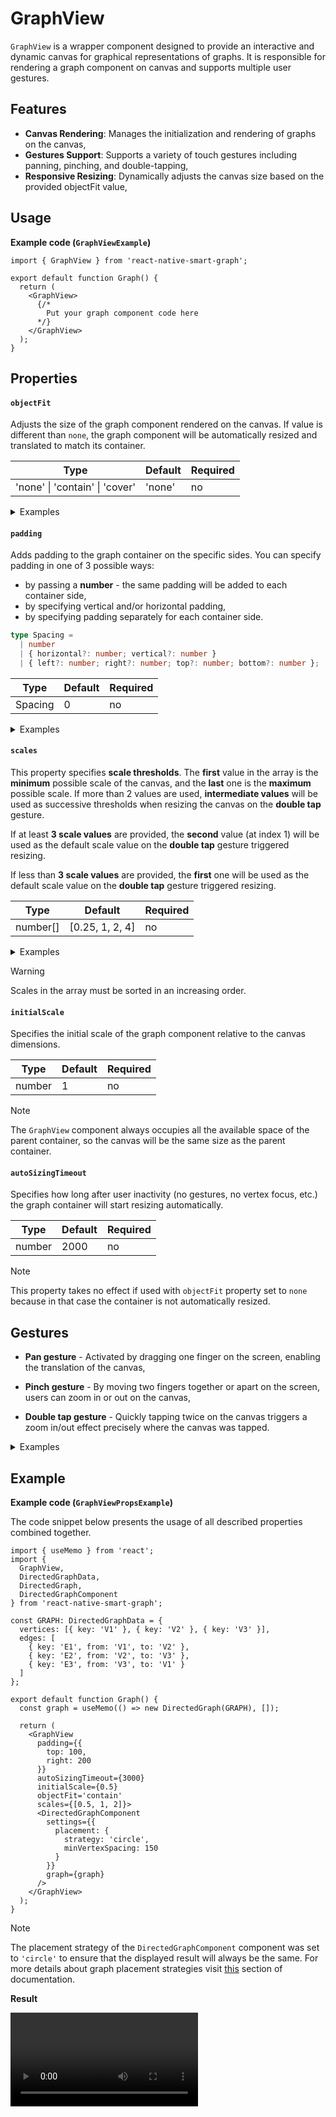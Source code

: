 # GraphView

`GraphView` is a wrapper component designed to provide an interactive and dynamic canvas for graphical representations of graphs. It is responsible for rendering a graph component on canvas and supports multiple user gestures.

## Features

- **Canvas Rendering**: Manages the initialization and rendering of graphs on the canvas,
- **Gestures Support**: Supports a variety of touch gestures including panning, pinching, and double-tapping,
- **Responsive Resizing**: Dynamically adjusts the canvas size based on the provided objectFit value,

## Usage

**Example code (`GraphViewExample`)**

```tsx
import { GraphView } from 'react-native-smart-graph';

export default function Graph() {
  return (
    <GraphView>
      {/* 
        Put your graph component code here
      */}
    </GraphView>
  );
}
```

## Properties

#### `objectFit`

Adjusts the size of the graph component rendered on the canvas. If value is different than `none`, the graph component will be automatically resized and translated to match its container.

| Type                                   | Default | Required |
| -------------------------------------- | ------- | -------- |
| 'none' &#124; 'contain' &#124; 'cover' | 'none'  | no       |

<details>
<summary>Examples</summary>
<article>
<table>
  <tr>
    <th>'none'</th>
    <th>'contain'</th>
    <th>'cover'</th>
  </tr>
  <tr>
    <td><img src="/assets/images/components/GraphView/object-fit-none.png" alt="objectFit none example" /></td>
    <td><img src="/assets/images/components/GraphView/object-fit-contain.png" alt="objectFit contain example" /></td>
    <td><img src="/assets/images/components/GraphView/object-fit-cover.png" alt="objectFit cover example" /></td>
  </tr>
</table>
</article>
</details>

#### `padding`

Adds padding to the graph container on the specific sides. You can specify padding in one of 3 possible ways:

- by passing a **number** - the same padding will be added to each container side,
- by specifying vertical and/or horizontal padding,
- by specifying padding separately for each container side.

```ts
type Spacing =
  | number
  | { horizontal?: number; vertical?: number }
  | { left?: number; right?: number; top?: number; bottom?: number };
```

| Type    | Default | Required |
| ------- | ------- | -------- |
| Spacing | 0       | no       |

<details>
<summary>Examples</summary>
<article>
<b>Adding padding to all 4 sides</b>
<table>
  <tr>
    <th>0    </th>
    <th>100</th>
    <th>500</th>
  </tr>
  <tr>
    <td><img src="/assets/images/components/GraphView/padding-0-contain.png" alt="padding 0 example" /></td>
    <td><img src="/assets/images/components/GraphView/padding-100-contain.png" alt="padding 100 example" /></td>
    <td><img src="/assets/images/components/GraphView/padding-500-contain.png" alt="padding 500 example" /></td>
  </tr>
</table>

<div class="alert callout note">
<p class="title"><span class="icon icon-note"></span>Note</p>
<p>In the example above the <code>objectFit</code> property was set to <code>'contain'</code>. When it is set to <code>'none'</code>, adding padding to all 4 sides od the graph container will not be visible during the initial render because the scale of the container is calculated based on the <code>initialScale</code> property.</p> Even if not visible, padding is added, which can be noticed while panning the canvas.
</div>

<b>Adding padding separately to each side</b>

<table>
  <tr>
    <th>{ left: 500 }</th>
    <th>{ right: 500 }</th>
    <th>{ top: 500 }</th>
    <th>{ bottom: 500 }</th>
  </tr>
  <tr>
    <td><img src="/assets/images/components/GraphView/padding-left.png" alt="padding left example" /></td>
    <td><img src="/assets/images/components/GraphView/padding-right.png" alt="padding right example" /></td>
    <td><img src="/assets/images/components/GraphView/padding-top.png" alt="padding top example" /></td>
    <td><img src="/assets/images/components/GraphView/padding-bottom.png" alt="padding bottom example" /></td>
  </tr>
</table>
</article>
</details>

#### `scales`

This property specifies **scale thresholds**. The **first** value in the array is the **minimum** possible scale of the canvas, and the **last** one is the **maximum** possible scale. If more than 2 values are used, **intermediate values** will be used as successive thresholds when resizing the canvas on the **double tap** gesture.

If at least **3 scale values** are provided, the **second** value (at index 1) will be used as the default scale value on the **double tap** gesture triggered resizing.

If less than **3 scale values** are provided, the **first** one will be used as the default scale value on the **double tap** gesture triggered resizing.

| Type     | Default         | Required |
| -------- | --------------- | -------- |
| number[] | [0.25, 1, 2, 4] | no       |

<details>
<summary>Examples</summary>
<article>
<table>
  <tr>
    <th>min scale (0.25)</th>
    <th>max scale (4)</th>
    <th>intermediate (1, 2, 4)</th>
  </tr>
  <tr>
    <td><img src="/assets/images/components/GraphView/scale-min.gif" alt="minimum scale example" /></td>
    <td><img src="/assets/images/components/GraphView/scale-max.gif" alt="maximum scale example" /></td>
    <td><img src="/assets/images/components/GraphView/scale-intermediate.gif" alt="intermediate scales example" /></td>
  </tr>
</table>
</article>
</details>

> [!WARNING]
> Scales in the array must be sorted in an increasing order.

#### `initialScale`

Specifies the initial scale of the graph component relative to the canvas dimensions.

| Type   | Default | Required |
| ------ | ------- | -------- |
| number | 1       | no       |

> [!NOTE]
> The `GraphView` component always occupies all the available space of the parent container, so the canvas will be the same size as the parent container.

#### `autoSizingTimeout`

Specifies how long after user inactivity (no gestures, no vertex focus, etc.) the graph container will start resizing automatically.

| Type   | Default | Required |
| ------ | ------- | -------- |
| number | 2000    | no       |

> [!NOTE]
> This property takes no effect if used with `objectFit` property set to `none` because in that case the container is not automatically resized.

## Gestures

- **Pan gesture** - Activated by dragging one finger on the screen, enabling the translation of the canvas,

- **Pinch gesture** - By moving two fingers together or apart on the screen, users can zoom in or out on the canvas,

- **Double tap gesture** - Quickly tapping twice on the canvas triggers a zoom in/out effect precisely where the canvas was tapped.

<details>
<summary>Examples</summary>
<article>
<table>
  <tr>
    <th>pan</th>
    <th>pinch</th>
    <th>double tap</th>
  </tr>
  <tr>
    <td><video src="/assets/videos/components/GraphView/gesture-pan.mp4"></video></td>
    <td><video src="/assets/videos/components/GraphView/gesture-pinch.mp4"></video></td>
    <td><video src="/assets/videos/components/GraphView/gesture-double-tap.mp4"></video></td>
  </tr>
</table>
</article>
</details>

## Example

**Example code (`GraphViewPropsExample`)**

The code snippet below presents the usage of all described properties combined together.

```tsx
import { useMemo } from 'react';
import {
  GraphView,
  DirectedGraphData,
  DirectedGraph,
  DirectedGraphComponent
} from 'react-native-smart-graph';

const GRAPH: DirectedGraphData = {
  vertices: [{ key: 'V1' }, { key: 'V2' }, { key: 'V3' }],
  edges: [
    { key: 'E1', from: 'V1', to: 'V2' },
    { key: 'E2', from: 'V2', to: 'V3' },
    { key: 'E3', from: 'V3', to: 'V1' }
  ]
};

export default function Graph() {
  const graph = useMemo(() => new DirectedGraph(GRAPH), []);

  return (
    <GraphView
      padding={{
        top: 100,
        right: 200
      }}
      autoSizingTimeout={3000}
      initialScale={0.5}
      objectFit='contain'
      scales={[0.5, 1, 2]}>
      <DirectedGraphComponent
        settings={{
          placement: {
            strategy: 'circle',
            minVertexSpacing: 150
          }
        }}
        graph={graph}
      />
    </GraphView>
  );
}
```

> [!NOTE]
> The placement strategy of the `DirectedGraphComponent` component was set to `'circle'` to ensure that the displayed result will always be the same. For more details about graph placement strategies visit [this](pages/placement/circle.md) section of documentation.

**Result**

<video src="/assets/videos/components/GraphView/graph-view-example.mp4" style="width: 300px"></video>
